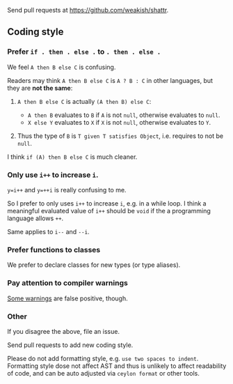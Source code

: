 Send pull requests at <https://github.com/weakish/shattr>.

Coding style
------------

### Prefer `if . then . else .` to `. then . else .`

We feel `A then B else C` is confusing.

Readers may think `A then B else C` is `A ? B : C` in other languages, but they are **not the same**:

1. `A then B else C` is actually `(A then B) else C`:

	 * `A then B` evaluates to `B` if `A` is not `null`, otherwise evaluates to `null`.
	 * `X else Y` evaluates to `X` if `X` is not `null`, otherwise evaluates to `Y`.

2. Thus the type of `B` is `T given T satisfies Object`, i.e. requires to not be `null`.

I think `if (A) then B else C` is much cleaner.

### Only use `i++` to increase `i`.

`y=i++` and `y=++i` is really confusing to me.

So I prefer to only uses `i++` to increase `i`, e.g. in a while loop.
I think a meaningful evaluated value of `i++` should be `void`
if the a programming language allows `++`.

Same applies to `i--` and `--i`.

### Prefer functions to classes

We prefer to declare classes for new types (or type aliases).

### Pay attention to compiler warnings

[Some warnings][4285] are false positive, though.

[4285]: https://github.com/ceylon/ceylon/issues/4285#issuecomment-156661485

### Other

If you disagree the above, file an issue.

Send pull requests to add new coding style.

Please do not add formatting style, e.g. `use two spaces to indent`.
Formatting style dose not affect AST and thus is unlikely to affect readability of code,
and can be auto adjusted via `ceylon format` or other tools.
